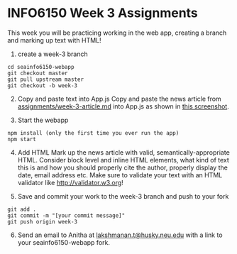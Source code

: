# INFO6150 Week 3 Assignments

This week you will be practicing working in the web app, creating a branch and marking up text with HTML!

1. create a week-3 branch
```
cd seainfo6150-webapp
git checkout master
git pull upstream master
git checkout -b week-3
```

2. Copy and paste text into App.js
Copy and paste the news article from <a href="./week-3-article.md">assignments/week-3-article.md</a> into App.js as shown in <a href="./week-3-paste-text.png">this screenshot</a>. 

3. Start the webapp
```
npm install (only the first time you ever run the app)
npm start
```

4. Add HTML
Mark up the news article with valid, semantically-appropriate HTML. Consider block level and inline HTML elements, what kind of text this is and how you should properly cite the author, properly display the date, email address etc. Make sure to validate your text with an HTML validator like http://validator.w3.org!

5. Save and commit your work to the week-3 branch and push to your fork
```
git add . 
git commit -m "[your commit message]"
git push origin week-3
```

6. Send an email to Anitha at lakshmanan.t@husky.neu.edu with a link to your seainfo6150-webapp fork. 
